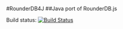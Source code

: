 #RounderDB4J
##Java port of RounderDB.js

Build status: [![Build Status](https://travis-ci.org/aweijnitz/RounderDB4J.png)](https://travis-ci.org/aweijnitz/RounderDB4J)